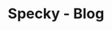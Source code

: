 ---
page-title: Blog
page-description: Intelligent Job Descriptions & Specs. Improve candidate engagement by providing candidates the information that helps them make crucial career decisions. 
title: Specky - Blog
template: blog.hbt
link: blog
---